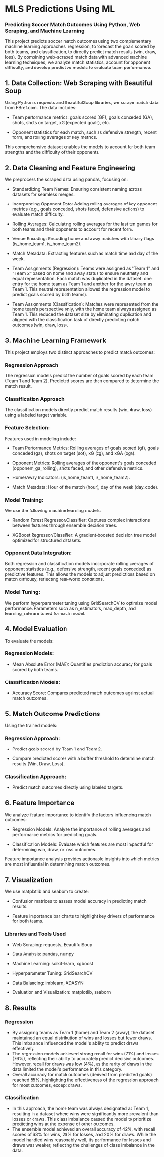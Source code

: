 # MLS Predictions Using ML

### Predicting Soccer Match Outcomes Using Python, Web Scraping, and Machine Learning

This project predicts soccer match outcomes using two complementary machine learning approaches: regression, to forecast the goals scored by both teams, and classification, to directly predict match results (win, draw, loss). By combining web-scraped match data with advanced machine learning techniques, we analyze match statistics, account for opponent difficulty, and develop predictive models to evaluate team performance.

## 1. Data Collection: Web Scraping with Beautiful Soup

Using Python's requests and BeautifulSoup libraries, we scrape match data from FBref.com. The data includes:

- Team performance metrics: goals scored (GF), goals conceded (GA), shots, shots on target, xG (expected goals), etc.

- Opponent statistics for each match, such as defensive strength, recent form, and rolling averages of key metrics.

This comprehensive dataset enables the models to account for both team strengths and the difficulty of their opponents.

## 2. Data Cleaning and Feature Engineering

We preprocess the scraped data using pandas, focusing on:

- Standardizing Team Names: Ensuring consistent naming across datasets for seamless merges.

- Incorporating Opponent Data: Adding rolling averages of key opponent metrics (e.g., goals conceded, shots faced, defensive actions) to evaluate match difficulty.

- Rolling Averages: Calculating rolling averages for the last ten games for both teams and their opponents to account for recent form.

- Venue Encoding: Encoding home and away matches with binary flags (is_home_team1, is_home_team2).

- Match Metadata: Extracting features such as match time and day of the week.

- Team Assignments (Regression): Teams were assigned as "Team 1" and "Team 2" based on home and away status to ensure neutrality and equal representation. Each match was duplicated in the dataset: one entry for the home team as Team 1 and another for the away team as Team 1. This neutral representation allowed the regression model to predict goals scored by both teams).

- Team Assignments (Classification): Matches were represented from the home team’s perspective only, with the home team always assigned as Team 1. This reduced the dataset size by eliminating duplication and aligned with the classification task of directly predicting match outcomes (win, draw, loss).

## 3. Machine Learning Framework

This project employs two distinct approaches to predict match outcomes:

### Regression Approach

The regression models predict the number of goals scored by each team (Team 1 and Team 2). Predicted scores are then compared to determine the match result.

### Classification Approach

The classification models directly predict match results (win, draw, loss) using a labeled target variable.

### Feature Selection:

Features used in modeling include:

- Team Performance Metrics: Rolling averages of goals scored (gf), goals conceded (ga), shots on target (sot), xG (xg), and xGA (xga).

- Opponent Metrics: Rolling averages of the opponent's goals conceded (opponent_ga_rolling), shots faced, and other defensive metrics.

- Home/Away Indicators: (is_home_team1, is_home_team2).

- Match Metadata: Hour of the match (hour), day of the week (day_code).

### Model Training:

We use the following machine learning models:

- Random Forest Regressor/Classifier: Captures complex interactions between features through ensemble decision trees.

- XGBoost Regressor/Classifier: A gradient-boosted decision tree model optimized for structured datasets.

### Opponent Data Integration:

Both regression and classification models incorporate rolling averages of opponent statistics (e.g., defensive strength, recent goals conceded) as predictive features. This allows the models to adjust predictions based on match difficulty, reflecting real-world conditions.

### Model Tuning:

We perform hyperparameter tuning using GridSearchCV to optimize model performance. Parameters such as n_estimators, max_depth, and learning_rate are tuned for each model.

## 4. Model Evaluation

To evaluate the models:

### Regression Models:

- Mean Absolute Error (MAE): Quantifies prediction accuracy for goals scored by both teams.

### Classification Models:

- Accuracy Score: Compares predicted match outcomes against actual match outcomes.

## 5. Match Outcome Predictions

Using the trained models:

### Regression Approach:

- Predict goals scored by Team 1 and Team 2.

- Compare predicted scores with a buffer threshold to determine match results (Win, Draw, Loss).

### Classification Approach:

- Predict match outcomes directly using labeled targets.

## 6. Feature Importance

We analyze feature importance to identify the factors influencing match outcomes:

- Regression Models: Analyze the importance of rolling averages and performance metrics for predicting goals.

- Classification Models: Evaluate which features are most impactful for determining win, draw, or loss outcomes.

Feature importance analysis provides actionable insights into which metrics are most influential in determining match outcomes.

## 7. Visualization

We use matplotlib and seaborn to create:

- Confusion matrices to assess model accuracy in predicting match results.

- Feature importance bar charts to highlight key drivers of performance for both teams.

### Libraries and Tools Used

- Web Scraping: requests, BeautifulSoup

- Data Analysis: pandas, numpy

- Machine Learning: scikit-learn, xgboost

- Hyperparameter Tuning: GridSearchCV

- Data Balancing: imblearn, ADASYN

- Evaluation and Visualization: matplotlib, seaborn

## 8. Results

  ### Regression
-   By assigning teams as Team 1 (home) and Team 2 (away), the dataset maintained an equal distribution of wins and losses but fewer draws. This imbalance influenced the model's ability to predict draws effectively.
-  The regression models achieved strong recall for wins (71%) and losses (76%), reflecting their ability to accurately predict decisive outcomes. However, recall for draws was low (4%), as the rarity of draws in the data limited the model's performance in this category.
-  Overall accuracy for match outcomes (derived from predicted goals) reached 55%, highlighting the effectiveness of the regression approach for most outcomes, except draws.

### Classification 
-  In this approach, the home team was always designated as Team 1, resulting in a dataset where wins were significantly more prevalent than losses or draws. This class imbalance caused the model to prioritize predicting wins at the expense of other outcomes.
-  The ensemble model achieved an overall accuracy of 42%, with recall scores of 63% for wins, 29% for losses, and 20% for draws. While the model handled wins reasonably well, its performance for losses and draws was weaker, reflecting the challenges of class imbalance in the data.
